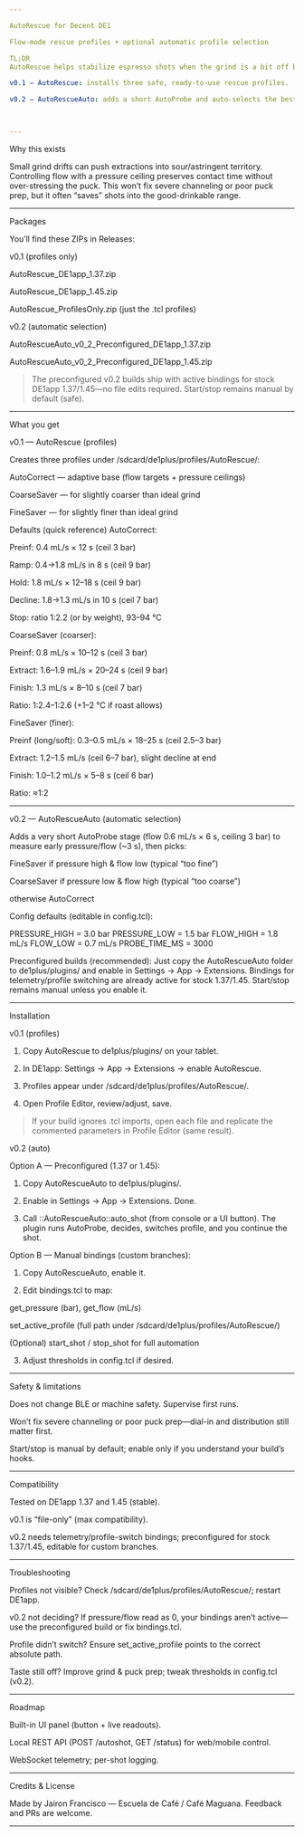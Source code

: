 ```yaml
---

AutoRescue for Decent DE1

Flow-mode rescue profiles + optional automatic profile selection

TL;DR
AutoRescue helps stabilize espresso shots when the grind is a bit off by driving flow while capping pressure.

v0.1 — AutoRescue: installs three safe, ready-to-use rescue profiles.

v0.2 — AutoRescueAuto: adds a short AutoProbe and auto-selects the best profile (Fine/Coarse/Auto) based on early pressure/flow. Preconfigured builds for DE1app 1.37 and 1.45 are included.



---
```


Why this exists

Small grind drifts can push extractions into sour/astringent territory. Controlling flow with a pressure ceiling preserves contact time without over-stressing the puck. This won’t fix severe channeling or poor puck prep, but it often “saves” shots into the good-drinkable range.


---

Packages

You’ll find these ZIPs in Releases:

v0.1 (profiles only)

AutoRescue_DE1app_1.37.zip

AutoRescue_DE1app_1.45.zip

AutoRescue_ProfilesOnly.zip (just the .tcl profiles)


v0.2 (automatic selection)

AutoRescueAuto_v0_2_Preconfigured_DE1app_1.37.zip

AutoRescueAuto_v0_2_Preconfigured_DE1app_1.45.zip


> The preconfigured v0.2 builds ship with active bindings for stock DE1app 1.37/1.45—no file edits required. Start/stop remains manual by default (safe).




---

What you get

v0.1 — AutoRescue (profiles)

Creates three profiles under /sdcard/de1plus/profiles/AutoRescue/:

AutoCorrect — adaptive base (flow targets + pressure ceilings)

CoarseSaver — for slightly coarser than ideal grind

FineSaver — for slightly finer than ideal grind


Defaults (quick reference)
AutoCorrect:

Preinf: 0.4 mL/s × 12 s (ceil 3 bar)

Ramp: 0.4→1.8 mL/s in 8 s (ceil 9 bar)

Hold: 1.8 mL/s × 12–18 s (ceil 9 bar)

Decline: 1.8→1.3 mL/s in 10 s (ceil 7 bar)

Stop: ratio 1:2.2 (or by weight), 93–94 °C


CoarseSaver (coarser):

Preinf: 0.8 mL/s × 10–12 s (ceil 3 bar)

Extract: 1.6–1.9 mL/s × 20–24 s (ceil 9 bar)

Finish: 1.3 mL/s × 8–10 s (ceil 7 bar)

Ratio: 1:2.4–1:2.6 (+1–2 °C if roast allows)


FineSaver (finer):

Preinf (long/soft): 0.3–0.5 mL/s × 18–25 s (ceil 2.5–3 bar)

Extract: 1.2–1.5 mL/s (ceil 6–7 bar), slight decline at end

Finish: 1.0–1.2 mL/s × 5–8 s (ceil 6 bar)

Ratio: ≈1:2



---

v0.2 — AutoRescueAuto (automatic selection)

Adds a very short AutoProbe stage (flow 0.6 mL/s × 6 s, ceiling 3 bar) to measure early pressure/flow (~3 s), then picks:

FineSaver if pressure high & flow low (typical “too fine”)

CoarseSaver if pressure low & flow high (typical “too coarse”)

otherwise AutoCorrect


Config defaults (editable in config.tcl):

PRESSURE_HIGH = 3.0 bar
PRESSURE_LOW  = 1.5 bar
FLOW_HIGH     = 1.8 mL/s
FLOW_LOW      = 0.7 mL/s
PROBE_TIME_MS = 3000

Preconfigured builds (recommended):
Just copy the AutoRescueAuto folder to de1plus/plugins/ and enable in Settings → App → Extensions.
Bindings for telemetry/profile switching are already active for stock 1.37/1.45. Start/stop remains manual unless you enable it.


---

Installation

v0.1 (profiles)

1. Copy AutoRescue to de1plus/plugins/ on your tablet.


2. In DE1app: Settings → App → Extensions → enable AutoRescue.


3. Profiles appear under /sdcard/de1plus/profiles/AutoRescue/.


4. Open Profile Editor, review/adjust, save.



> If your build ignores .tcl imports, open each file and replicate the commented parameters in Profile Editor (same result).



v0.2 (auto)

Option A — Preconfigured (1.37 or 1.45):

1. Copy AutoRescueAuto to de1plus/plugins/.


2. Enable in Settings → App → Extensions. Done.


3. Call ::AutoRescueAuto::auto_shot (from console or a UI button). The plugin runs AutoProbe, decides, switches profile, and you continue the shot.



Option B — Manual bindings (custom branches):

1. Copy AutoRescueAuto, enable it.


2. Edit bindings.tcl to map:

get_pressure (bar), get_flow (mL/s)

set_active_profile <path> (full path under /sdcard/de1plus/profiles/AutoRescue/)

(Optional) start_shot / stop_shot for full automation



3. Adjust thresholds in config.tcl if desired.




---

Safety & limitations

Does not change BLE or machine safety. Supervise first runs.

Won’t fix severe channeling or poor puck prep—dial-in and distribution still matter first.

Start/stop is manual by default; enable only if you understand your build’s hooks.



---

Compatibility

Tested on DE1app 1.37 and 1.45 (stable).

v0.1 is “file-only” (max compatibility).

v0.2 needs telemetry/profile-switch bindings; preconfigured for stock 1.37/1.45, editable for custom branches.



---

Troubleshooting

Profiles not visible? Check /sdcard/de1plus/profiles/AutoRescue/; restart DE1app.

v0.2 not deciding? If pressure/flow read as 0, your bindings aren’t active—use the preconfigured build or fix bindings.tcl.

Profile didn’t switch? Ensure set_active_profile points to the correct absolute path.

Taste still off? Improve grind & puck prep; tweak thresholds in config.tcl (v0.2).



---

Roadmap

Built-in UI panel (button + live readouts).

Local REST API (POST /autoshot, GET /status) for web/mobile control.

WebSocket telemetry; per-shot logging.



---

Credits & License

Made by Jairon Francisco — Escuela de Café / Café Maguana.
Feedback and PRs are welcome.


---
